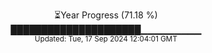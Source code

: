 <p align="center">
⏳Year Progress (71.18 %)<br>
█████████████████████▁▁▁▁▁▁▁▁▁ <br>
<sub>Updated: Tue, 17 Sep 2024 12:04:01 GMT</sub>
</p>

